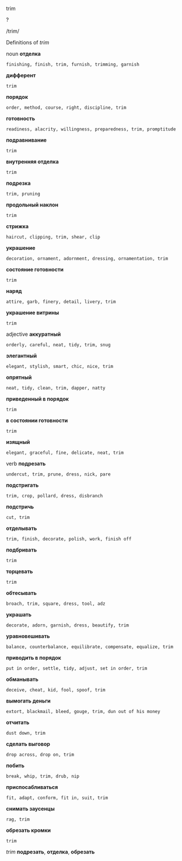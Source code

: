 trim

?

/trim/

Definitions of _trim_

noun
**отделка**

    finishing, finish, trim, furnish, trimming, garnish
**дифферент**

    trim
**порядок**

    order, method, course, right, discipline, trim
**готовность**

    readiness, alacrity, willingness, preparedness, trim, promptitude
**подравнивание**

    trim
**внутренняя отделка**

    trim
**подрезка**

    trim, pruning
**продольный наклон**

    trim
**стрижка**

    haircut, clipping, trim, shear, clip
**украшение**

    decoration, ornament, adornment, dressing, ornamentation, trim
**состояние готовности**

    trim
**наряд**

    attire, garb, finery, detail, livery, trim
**украшение витрины**

    trim

adjective
**аккуратный**

    orderly, careful, neat, tidy, trim, snug
**элегантный**

    elegant, stylish, smart, chic, nice, trim
**опрятный**

    neat, tidy, clean, trim, dapper, natty
**приведенный в порядок**

    trim
**в состоянии готовности**

    trim
**изящный**

    elegant, graceful, fine, delicate, neat, trim

verb
**подрезать**

    undercut, trim, prune, dress, nick, pare
**подстригать**

    trim, crop, pollard, dress, disbranch
**подстричь**

    cut, trim
**отделывать**

    trim, finish, decorate, polish, work, finish off
**подбривать**

    trim
**торцевать**

    trim
**обтесывать**

    broach, trim, square, dress, tool, adz
**украшать**

    decorate, adorn, garnish, dress, beautify, trim
**уравновешивать**

    balance, counterbalance, equilibrate, compensate, equalize, trim
**приводить в порядок**

    put in order, settle, tidy, adjust, set in order, trim
**обманывать**

    deceive, cheat, kid, fool, spoof, trim
**вымогать деньги**

    extort, blackmail, bleed, gouge, trim, dun out of his money
**отчитать**

    dust down, trim
**сделать выговор**

    drop across, drop on, trim
**побить**

    break, whip, trim, drub, nip
**приспосабливаться**

    fit, adapt, conform, fit in, suit, trim
**снимать заусенцы**

    rag, trim
**обрезать кромки**

    trim

_trim_
**подрезать**, **отделка**, **обрезать**